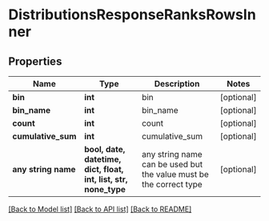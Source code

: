 # DistributionsResponseRanksRowsInner


## Properties
Name | Type | Description | Notes
------------ | ------------- | ------------- | -------------
**bin** | **int** | bin | [optional] 
**bin_name** | **int** | bin_name | [optional] 
**count** | **int** | count | [optional] 
**cumulative_sum** | **int** | cumulative_sum | [optional] 
**any string name** | **bool, date, datetime, dict, float, int, list, str, none_type** | any string name can be used but the value must be the correct type | [optional]

[[Back to Model list]](../README.md#documentation-for-models) [[Back to API list]](../README.md#documentation-for-api-endpoints) [[Back to README]](../README.md)


